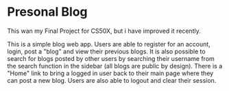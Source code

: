 # Presonal Blog

This wan my Final Project for CS50X, but i have improved it recently.

This is a simple blog web app.
Users are able to register for an account, login, post a "blog" and view their previous blogs.
It is also possible to search for blogs posted by other users by searching their username from the search function in the sidebar (all blogs are public by design).
There is a "Home" link to bring a logged in user back to their main page where they can post a new blog.
Users are also able to logout and clear their session.

